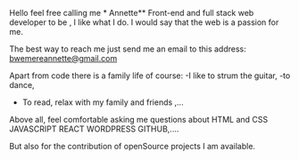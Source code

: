 Hello 
feel free calling me \* Annette\**
Front-end and full stack web developer to be , 
I like what I do. I would say that the web is a passion for me.

The best way to reach me just send me an email to this address: bwemereannette@gmail.com

Apart from code there is a family life of course:
-I like to strum the guitar,
-to dance,
- To read, relax with my family and friends
,...

Above all, feel comfortable asking me questions about
HTML and CSS
JAVASCRIPT
REACT
WORDPRESS
GITHUB,....

But also for the contribution of openSource projects I am available.


[^1]:(c)copyrigth 2022@Annette-Bwemere-Salama